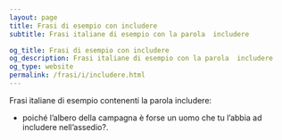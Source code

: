 ```yaml
---
layout: page
title: Frasi di esempio con includere 
subtitle: Frasi italiane di esempio con la parola  includere

og_title: Frasi di esempio con includere 
og_description: Frasi italiane di esempio con la parola  includere
og_type: website
permalink: /frasi/i/includere.html
---
```


Frasi italiane di esempio contenenti la parola includere:


- poiché l’albero della campagna è forse un uomo che tu l’abbia ad includere nell’assedio?.

